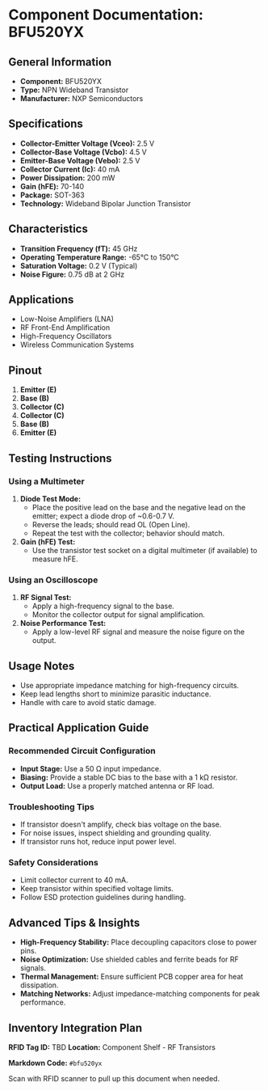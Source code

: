 # Component Documentation: BFU520YX

## General Information

- **Component:** BFU520YX
- **Type:** NPN Wideband Transistor
- **Manufacturer:** NXP Semiconductors

## Specifications

- **Collector-Emitter Voltage (Vceo):** 2.5 V
- **Collector-Base Voltage (Vcbo):** 4.5 V
- **Emitter-Base Voltage (Vebo):** 2.5 V
- **Collector Current (Ic):** 40 mA
- **Power Dissipation:** 200 mW
- **Gain (hFE):** 70-140
- **Package:** SOT-363
- **Technology:** Wideband Bipolar Junction Transistor

## Characteristics

- **Transition Frequency (fT):** 45 GHz
- **Operating Temperature Range:** -65°C to 150°C
- **Saturation Voltage:** 0.2 V (Typical)
- **Noise Figure:** 0.75 dB at 2 GHz

## Applications

- Low-Noise Amplifiers (LNA)
- RF Front-End Amplification
- High-Frequency Oscillators
- Wireless Communication Systems

## Pinout

1. **Emitter (E)**
2. **Base (B)**
3. **Collector (C)**
4. **Collector (C)**
5. **Base (B)**
6. **Emitter (E)**

## Testing Instructions

### Using a Multimeter

1. **Diode Test Mode:**
    - Place the positive lead on the base and the negative lead on the emitter; expect a diode drop of ~0.6-0.7 V.
    - Reverse the leads; should read OL (Open Line).
    - Repeat the test with the collector; behavior should match.
2. **Gain (hFE) Test:**
    - Use the transistor test socket on a digital multimeter (if available) to measure hFE.

### Using an Oscilloscope

1. **RF Signal Test:**
    - Apply a high-frequency signal to the base.
    - Monitor the collector output for signal amplification.
2. **Noise Performance Test:**
    - Apply a low-level RF signal and measure the noise figure on the output.

## Usage Notes

- Use appropriate impedance matching for high-frequency circuits.
- Keep lead lengths short to minimize parasitic inductance.
- Handle with care to avoid static damage.

## Practical Application Guide

### Recommended Circuit Configuration

- **Input Stage:** Use a 50 Ω input impedance.
- **Biasing:** Provide a stable DC bias to the base with a 1 kΩ resistor.
- **Output Load:** Use a properly matched antenna or RF load.

### Troubleshooting Tips

- If transistor doesn't amplify, check bias voltage on the base.
- For noise issues, inspect shielding and grounding quality.
- If transistor runs hot, reduce input power level.

### Safety Considerations

- Limit collector current to 40 mA.
- Keep transistor within specified voltage limits.
- Follow ESD protection guidelines during handling.

## Advanced Tips & Insights

- **High-Frequency Stability:** Place decoupling capacitors close to power pins.
- **Noise Optimization:** Use shielded cables and ferrite beads for RF signals.
- **Thermal Management:** Ensure sufficient PCB copper area for heat dissipation.
- **Matching Networks:** Adjust impedance-matching components for peak performance.

## Inventory Integration Plan

**RFID Tag ID:** TBD **Location:** Component Shelf - RF Transistors

**Markdown Code:** `#bfu520yx`

Scan with RFID scanner to pull up this document when needed.